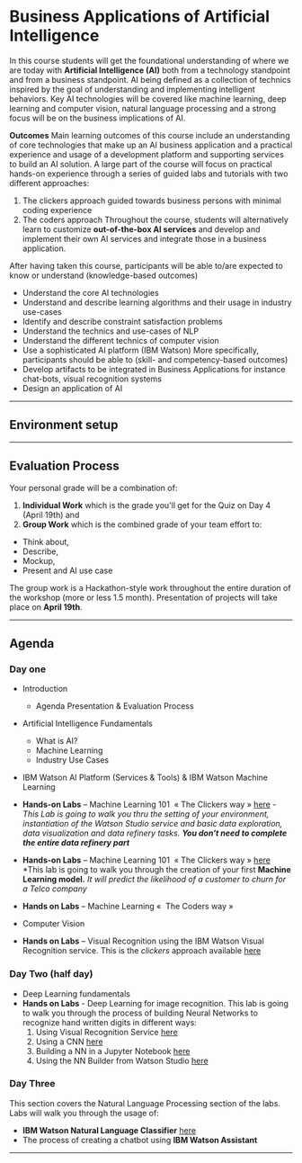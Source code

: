# Business Applications of Artificial Intelligence

In this course students will get the foundational understanding of where we are today with **Artificial Intelligence (AI)** both from a technology standpoint and from a business standpoint. AI being defined as a collection of technics inspired by the goal of understanding and implementing intelligent behaviors.
Key AI technologies will be covered like machine learning, deep learning and computer vision, natural language processing and a strong focus will be on the business implications of AI.

**Outcomes**
Main learning outcomes of this course include an understanding of core technologies that make up an AI business application and a practical experience and usage of a development platform and supporting services to build an AI solution.
A large part of the course will focus on practical hands-on experience through a series of guided labs and tutorials with two different approaches:
1. The clickers approach guided towards business persons with minimal coding experience
2. The coders approach
Throughout the course, students will alternatively learn to customize **out-of-the-box AI services** and develop and implement their own AI services and integrate those in a business application.

After having taken this course, participants will be able to/are expected to know or understand (knowledge-based outcomes)
+ Understand the core AI technologies
+	Understand and describe learning algorithms and their usage in industry use-cases
+	Identify and describe constraint satisfaction problems
+	Understand the technics and use-cases of NLP
+	Understand the different technics of computer vision
+	Use a sophisticated AI platform (IBM Watson)
More specifically, participants should be able to (skill- and competency-based outcomes)
+	Develop artifacts to be integrated in Business Applications for instance chat-bots, visual recognition systems
+	Design an application of AI

---
## Environment setup

---
## Evaluation Process
Your personal grade will be a combination of:
1. **Individual Work** which is the grade you'll get for the Quiz on Day 4 (April 19th) and
2. **Group Work** which is the combined grade of your team effort to:
  + Think about,
  + Describe,
  + Mockup,
  + Present and AI use case

The group work is a Hackathon-style work throughout the entire duration of the workshop (more or less 1.5 month). Presentation of projects will take place on **April 19th**.

---
## Agenda
### Day one
+ Introduction
  + Agenda Presentation & Evaluation Process
+ Artificial Intelligence Fundamentals
  + What is AI?
  + Machine Learning
  + Industry Use Cases
+ IBM Watson AI Platform (Services & Tools) & IBM Watson Machine Learning

+ **Hands-on Labs** – Machine Learning 101  « The Clickers way » [here](Labs/DayOneLabs/Lab1-GettingStarted.md) - *This Lab is going to walk you thru the setting of your environment, instantiation of the Watson Studio service and basic data exploration, data visualization and data refinery tasks.* ***You don't need to complete the entire data refinery part***
+ **Hands-on Labs** – Machine Learning 101  « The Clickers way » [here](Labs/DayOneLabs/Lab2-WatsonML_Model_Builder.md) *This lab is going to walk you through the creation of your first **Machine Learning model.** *It will predict the likelihood of a customer to churn for a Telco company*  
+ **Hands on Labs** – Machine Learning «  The Coders way »
+ Computer Vision
+ **Hands on Labs** – Visual Recognition using the IBM Watson Visual Recognition service. This is the *clickers* approach available [here](Labs/DayTwoLabs/Lab1%20-%20Using%20Visual%20Recognition%20with%20UI/README.md)  

### Day Two (half day)

+ Deep Learning fundamentals
+ **Hands on Labs** - Deep Learning for image recognition. This lab is going to walk you through the process of building Neural Networks to recognize hand written digits in different ways:
  1. Using Visual Recognition Service [here](Labs/Lab6-DL_VisualReco/Lab6-DL-Custom_VR/Lab6-Custom_Visual_Reco.md)
  2. Using a CNN [here](Labs/DayTwoLabs/Lab6-DL_VisualReco/Lab6-DL-HandWritten_CNN_ART/README.md)
  3. Building a NN in a Jupyter Notebook [here](Labs/DayTwoLabs/Lab6-DL_VisualReco/Lab6-DL-NN_Notebook/Lab6-DeepLearning_Keras_Notebook.md)
  4. Using the NN Builder from Watson Studio [here](Labs/DayTwoLabs/Lab6-DL_VisualReco/Lab6-DL-NNBuilder/README.md)


### Day Three
This section covers the Natural Language Processing section of the labs.
Labs will walk you through the usage of:
+ **IBM Watson Natural Language Classifier** [here](NLCLabSource/Lab1-Natural_Language_Classifier.md)
+ The process of creating a chatbot using **IBM Watson Assistant**
---
